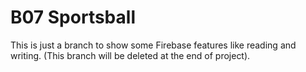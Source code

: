 # B07 Sportsball
 
This is just a branch to show some Firebase features like reading and writing. (This branch will be deleted at the end of project).

